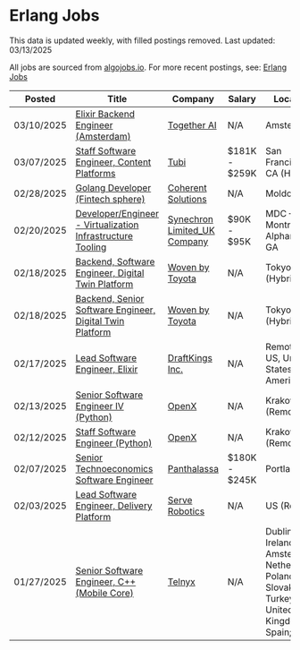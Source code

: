 # Erlang Jobs

This data is updated weekly, with filled postings removed. Last updated: 03/13/2025

All jobs are sourced from [algojobs.io](https://algojobs.io/). For more recent postings, see: [Erlang Jobs](https://algojobs.io/jobs/erlang)

| Posted | Title | Company | Salary | Location |
| --- | --- | --- | --- | --- |
| 03/10/2025 | [Elixir Backend Engineer (Amsterdam)](https://algojobs.io/jobs/3421441) | [Together AI](https://algojobs.io/company/togetherai/) | N/A | Amsterdam |
| 03/07/2025 | [Staff Software Engineer, Content Platforms](https://algojobs.io/jobs/3404497) | [Tubi](https://algojobs.io/company/tubitv/) | $181K - $259K | San Francisco, CA (Hybrid) |
| 02/28/2025 | [Golang Developer (Fintech sphere)](https://algojobs.io/jobs/3304485) | [Coherent Solutions](https://algojobs.io/company/coherentsolutions/) | N/A | Moldova |
| 02/20/2025 | [Developer/Engineer - Virtualization Infrastructure Tooling](https://algojobs.io/jobs/3221213) | [Synechron Limited_UK Company](https://algojobs.io/company/synechron/) | $90K - $95K | MDC – Montreal / Alpharetta, GA |
| 02/18/2025 | [Backend, Software Engineer, Digital Twin Platform](https://algojobs.io/jobs/3358622) | [Woven by Toyota](https://algojobs.io/company/woven-by-toyota/) | N/A | Tokyo (Hybrid) |
| 02/18/2025 | [Backend, Senior Software Engineer, Digital Twin Platform](https://algojobs.io/jobs/3358630) | [Woven by Toyota](https://algojobs.io/company/woven-by-toyota/) | N/A | Tokyo (Hybrid) |
| 02/17/2025 | [Lead Software Engineer, Elixir](https://algojobs.io/jobs/3181534) | [DraftKings Inc.](https://algojobs.io/company/draftkings/) | N/A | Remote - US, United States of America |
| 02/13/2025 | [Senior Software Engineer IV (Python)](https://algojobs.io/jobs/3162628) | [OpenX](https://algojobs.io/company/openx/) | N/A | Krakow (Remote) |
| 02/12/2025 | [Staff Software Engineer (Python)](https://algojobs.io/jobs/3162630) | [OpenX](https://algojobs.io/company/openx/) | N/A | Krakow (Remote) |
| 02/07/2025 | [Senior Technoeconomics Software Engineer](https://algojobs.io/jobs/3077000) | [Panthalassa ](https://algojobs.io/company/panthalassa/) | $180K - $245K | Portland, OR |
| 02/03/2025 | [Lead Software Engineer, Delivery Platform](https://algojobs.io/jobs/3034244) | [Serve Robotics](https://algojobs.io/company/serverobotics/) | N/A | US (Remote) |
| 01/27/2025 | [Senior Software Engineer, C++ (Mobile Core)](https://algojobs.io/jobs/2959022) | [Telnyx](https://algojobs.io/company/telnyx54/) | N/A | Dublin, Ireland; Amsterdam, Netherlands; Poland; Slovakia; Turkey; United Kingdom; Spain; EMEA |